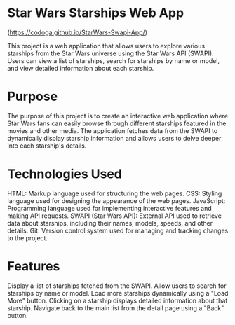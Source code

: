 # Star Wars Starships Web App
(https://codoga.github.io/StarWars-Swapi-App/)

This project is a web application that allows users to explore various starships from the Star Wars universe using the Star Wars API (SWAPI). Users can view a list of starships, search for starships by name or model, and view detailed information about each starship.

# Purpose
The purpose of this project is to create an interactive web application where Star Wars fans can easily browse through different starships featured in the movies and other media. The application fetches data from the SWAPI to dynamically display starship information and allows users to delve deeper into each starship's details.

# Technologies Used
HTML: Markup language used for structuring the web pages.
CSS: Styling language used for designing the appearance of the web pages.
JavaScript: Programming language used for implementing interactive features and making API requests.
SWAPI (Star Wars API): External API used to retrieve data about starships, including their names, models, speeds, and other details.
Git: Version control system used for managing and tracking changes to the project.

# Features
Display a list of starships fetched from the SWAPI.
Allow users to search for starships by name or model.
Load more starships dynamically using a "Load More" button.
Clicking on a starship displays detailed information about that starship.
Navigate back to the main list from the detail page using a "Back" button.
